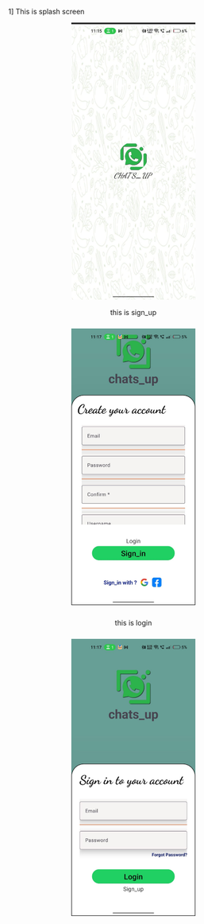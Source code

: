 1] This is splash screen  
<div align="center">
  <img src="https://github.com/karadiya98/CHAT-S_UP-APP/blob/63e0651ce4bde2b6cb561a088ff43943d75c9130/spla.jpg" width="250">
</div>




 
<div align = center">
  <div style="text-align: center;">
    <p>this is sign_up</p>
    <img src="https://github.com/karadiya98/CHAT-S_UP-APP/blob/63e0651ce4bde2b6cb561a088ff43943d75c9130/sign.jpg" width="250" style="margin: 10px;">
  </div>
  
  <div style="text-align: center;">
    <p>this is login</p>
    <img src="https://github.com/karadiya98/CHAT-S_UP-APP/blob/9bae583c1b3253c1b5a6185cfdeac90d78c4c3db/log.jpg" width="250" style="margin: 10px;">
  </div>
</div>



